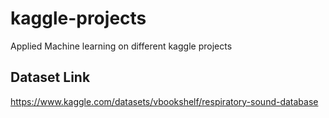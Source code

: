 # kaggle-projects
Applied Machine learning on different kaggle projects


## Dataset Link
https://www.kaggle.com/datasets/vbookshelf/respiratory-sound-database